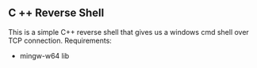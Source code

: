 ## C ++ Reverse Shell

This is a simple C++ reverse shell that gives us a windows cmd shell over TCP connection.
Requirements:
- mingw-w64 lib
